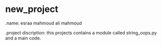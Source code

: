 # new_project

.name: esraa mahmoud ali mahmoud

.project discription: this projects contains a module called string_oops.py and a main code.

